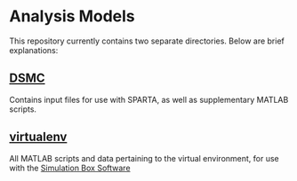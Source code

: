 # Analysis Models

This repository currently contains two separate directories. Below are brief explanations:

## [DSMC][1]
Contains input files for use with SPARTA, as well as supplementary MATLAB scripts.
## [virtualenv][2]
All MATLAB scripts and data pertaining to the virtual environment, for use with the [Simulation Box Software][3]

[1]:https://github.com/FEMTA-Suborbital-Experiment/analysis-models/tree/main/DSMC "Go to directory"
[2]:https://github.com/FEMTA-Suborbital-Experiment/analysis-models/tree/main/virtualenv "Go to directory"
[3]:https://github.com/FEMTA-Suborbital-Experiment/FEMTAFYESIMBOXsoftware "Go to repository"
